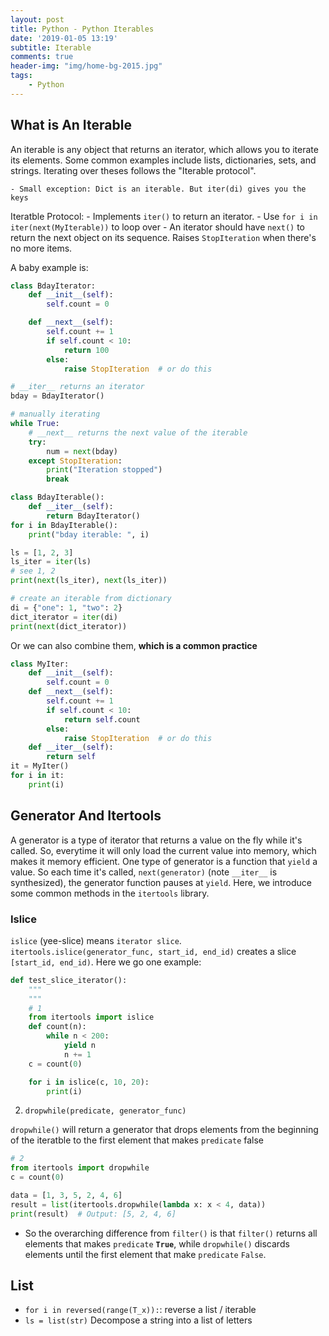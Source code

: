 ```yaml
---
layout: post
title: Python - Python Iterables
date: '2019-01-05 13:19'
subtitle: Iterable
comments: true
header-img: "img/home-bg-2015.jpg"
tags:
    - Python
---
```


## What is An Iterable

An iterable is any object that returns an iterator, which allows you to iterate its elements. Some common examples include lists, dictionaries, sets, and strings. Iterating over theses follows the "Iterable protocol".

    - Small exception: Dict is an iterable. But iter(di) gives you the keys

Iteratble Protocol:
    - Implements ```iter()``` to return an iterator.
        - Use `for i in iter(next(MyIterable))` to loop over
    - An iterator should have  `next()` to return the next object on its sequence. Raises `StopIteration` when there's no more items.

A baby example is:

```python
class BdayIterator:
    def __init__(self):
        self.count = 0

    def __next__(self):
        self.count += 1
        if self.count < 10:
            return 100
        else:
            raise StopIteration  # or do this

# __iter__ returns an iterator
bday = BdayIterator()

# manually iterating
while True:
    # __next__ returns the next value of the iterable
    try:
        num = next(bday)
    except StopIteration:
        print("Iteration stopped")
        break

class BdayIterable():
    def __iter__(self):
        return BdayIterator()
for i in BdayIterable():
    print("bday iterable: ", i)

ls = [1, 2, 3]
ls_iter = iter(ls)
# see 1, 2
print(next(ls_iter), next(ls_iter))

# create an iterable from dictionary
di = {"one": 1, "two": 2}
dict_iterator = iter(di)
print(next(dict_iterator))
```

Or we can also combine them, **which is a common practice**

```python
class MyIter:
    def __init__(self):
        self.count = 0
    def __next__(self):
        self.count += 1
        if self.count < 10:
            return self.count
        else:
            raise StopIteration  # or do this
    def __iter__(self):
        return self
it = MyIter()
for i in it:
    print(i)
```

## Generator And Itertools

A generator is a type of iterator that returns a value on the fly while it's called. So, everytime it will only load the current value into memory, which makes it memory efficient. One type of generator is a function that `yield` a value. So each time it's called, `next(generator)` (note `__iter__` is synthesized), the generator function pauses at `yield`. Here, we introduce some common methods in the `itertools` library.

### Islice

`islice` (yee-slice) means `iterator slice`. `itertools.islice(generator_func, start_id, end_id)` creates a slice `[start_id, end_id)`. Here we go one example:

```python
def test_slice_iterator():
    """
    """
    # 1
    from itertools import islice
    def count(n):
        while n < 200:
            yield n
            n += 1
    c = count(0)

    for i in islice(c, 10, 20):
        print(i)
```

2. `dropwhile(predicate, generator_func)`

`dropwhile()` will return a generator that drops elements from the beginning of the iteratble to the first element that makes `predicate` false

```python
# 2
from itertools import dropwhile
c = count(0)

data = [1, 3, 5, 2, 4, 6]
result = list(itertools.dropwhile(lambda x: x < 4, data))
print(result)  # Output: [5, 2, 4, 6]
```

- So the overarching difference from `filter()` is that `filter()`  returns all elements that makes `predicate` **`True`**, while `dropwhile()` discards elements until the first element that make `predicate` `False`.

## List

- `for i in reversed(range(T_x)):`: reverse a list / iterable
- `ls = list(str)` Decompose a string into a list of letters
